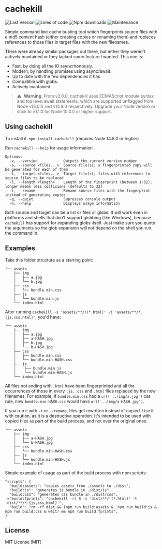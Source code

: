 # cachekill
![Last Version](https://img.shields.io/github/package-json/v/eneko89/cachekill?style=for-the-badge)
![Lines of code](https://img.shields.io/tokei/lines/github/eneko89/cachekill?style=for-the-badge)
![Npm downloads](https://img.shields.io/npm/dw/cachekill?style=for-the-badge)
![Maintenance](https://img.shields.io/maintenance/yes/2021?style=for-the-badge)

Simple command line cache busting tool which fingerprints source files with a md5 content hash (either creating copies or renaming them) and replaces references to those files in target files with the new filenames.

There were already similar packages out there, but either they weren't actively mantained or they lacked some feature I wanted. This one is:
- Fast, by doing all the IO asyncrhonously.
- Modern, by handling promises using async/await.
- Up to date with the few dependencies it has.
- Compatible with globs.
- Actively mantained.

> :warning:&nbsp; **Warning:** From v2.0.0, cachekill uses ECMAScript module syntax and top level await statements, which are supported unflagged from Node v13.0.0 and v14.8.0 respectively. Upgrade your Node version or stick to v1.1.0 for Node 10.0.0 or higher support.


## Using cachekill

To install it: `npm install cachekill` (requires Node 14.8.0 or higher)

Run `cachekill --help` for usage information.

    Options:
      -v, --version            Outputs the current version number
      -s, --source <files...>  Source file(s); a fingerprinted copy will be generated for each of them
      -t, --target <files...>  Target file(s); files with references to source files to be replaced
      -l, --length <length>    Length of the fingerprint (between 1-32); longer means less collisions (defaults to 32)
      -r, --rename             Rename source files with the fingerprint instead of generating copies
      -q, --quiet              Supresses console output
      -h, --help               Displays usage information

Both source and target can be a list or files or globs. It will work even in platforms and shells that don't support globbing (like Windows), because `cachekill` has support for expanding globs itself. Just make sure you quote the arguments so the glob expansion will not depend on the shell you run the command in.


## Examples

Take this folder structure as a starting point:

    └── assets
        ├── img
        │   ├── a.jpg
        │   └── b.jpg
        ├── css
        │   └── bundle.min.css
        ├── js
        │   └── bundle.min.js
        └── index.html

After running `cachekill -s 'assets/**/!(*.html)' -t 'assets/**/*.{js,css,html}'`, you'd have:

    └── assets
        ├── img
        │   ├── a.jpg
        │   ├── a-HASH.jpg
        │   ├── b.jpg
        │   └── b-HASH.jpg
        ├── css
        │   ├── bundle.min.css
        │   └── bundle.min-HASH.css
        ├── js
        │    ├── bundle.min.js
        │    └── bundle.min-HASH.js
        └── index.html

All files not ending with `.html` have been fingerprinted and all the occurrences of those in every `.js`, `.css` and `.html` files replaced by the new filenames. For example, if `bundle.min.css` had a `url('../img/a.jpg')` css rule, now `bundle.min-HASH.css` would have `url('../img/a-HASH.jpg')`.

If you run it with `-r` or `--rename`, files get rewritten instead of copied. Use it with caution, as it is a destructive operation. It's intended to be used with copied files as part of the build process, and not over the original ones:

    └── assets
        ├── img
        │   ├── a-HASH.jpg
        │   └── b-HASH.jpg
        ├── css
        │   └── bundle.min-HASH.css
        ├── js
        │   └── bundle.min-HASH.js
        └── index.html

Simple example of usage as part of the build process with npm scripts:

    "scripts": {
      "build:assets": "copies assets from ./assets to ./dist",
      "build:js": "generates js bundle in ./dist/js",
      "build:css": "generates css bundle in ./dist/css",
    ->"build:fprints": "cachekill -rl 8 -s 'dist/**/!(*.html)' -t 'dist/**/*.{js,css,html}'",
      "build": "rm -rf dist && (npm run build:assets &  npm run build:js & npm run build:css & wait) && npm run build:fprints",
    }


## License

MIT License (MIT)
